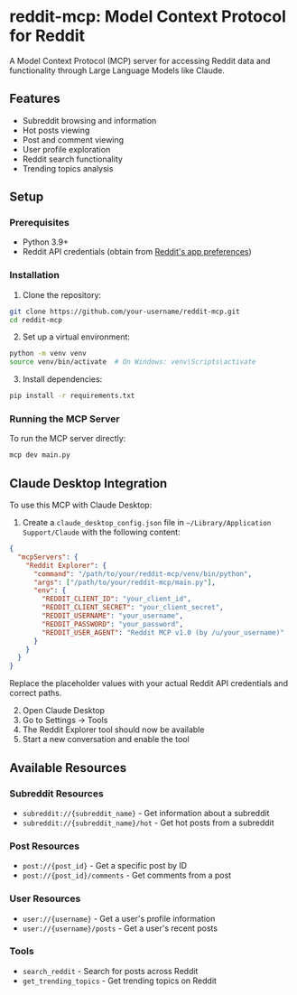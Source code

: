 # reddit-mcp: Model Context Protocol for Reddit

A Model Context Protocol (MCP) server for accessing Reddit data and functionality through Large Language Models like Claude.

## Features

- Subreddit browsing and information
- Hot posts viewing
- Post and comment viewing
- User profile exploration
- Reddit search functionality
- Trending topics analysis

## Setup

### Prerequisites

- Python 3.9+
- Reddit API credentials (obtain from [Reddit's app preferences](https://www.reddit.com/prefs/apps))

### Installation

1. Clone the repository:

```bash
git clone https://github.com/your-username/reddit-mcp.git
cd reddit-mcp
```

2. Set up a virtual environment:

```bash
python -m venv venv
source venv/bin/activate  # On Windows: venv\Scripts\activate
```

3. Install dependencies:

```bash
pip install -r requirements.txt
```

### Running the MCP Server

To run the MCP server directly:

```bash
mcp dev main.py
```

## Claude Desktop Integration

To use this MCP with Claude Desktop:

1. Create a `claude_desktop_config.json` file in `~/Library/Application Support/Claude` with the following content:

```json
{
  "mcpServers": {
    "Reddit Explorer": {
      "command": "/path/to/your/reddit-mcp/venv/bin/python",
      "args": ["/path/to/your/reddit-mcp/main.py"],
      "env": {
        "REDDIT_CLIENT_ID": "your_client_id",
        "REDDIT_CLIENT_SECRET": "your_client_secret", 
        "REDDIT_USERNAME": "your_username",
        "REDDIT_PASSWORD": "your_password",
        "REDDIT_USER_AGENT": "Reddit MCP v1.0 (by /u/your_username)"
      }
    }
  }
}
```

Replace the placeholder values with your actual Reddit API credentials and correct paths.

2. Open Claude Desktop
3. Go to Settings → Tools
4. The Reddit Explorer tool should now be available
5. Start a new conversation and enable the tool

## Available Resources

### Subreddit Resources
- `subreddit://{subreddit_name}` - Get information about a subreddit
- `subreddit://{subreddit_name}/hot` - Get hot posts from a subreddit

### Post Resources
- `post://{post_id}` - Get a specific post by ID
- `post://{post_id}/comments` - Get comments from a post

### User Resources
- `user://{username}` - Get a user's profile information
- `user://{username}/posts` - Get a user's recent posts

### Tools
- `search_reddit` - Search for posts across Reddit
- `get_trending_topics` - Get trending topics on Reddit